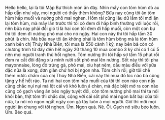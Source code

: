 Hello hello, lại là tôi Mập Bự thích món ăn đây. Nhìn mấy con tôm hùm đỏ au hấp dẫn như vậy, mọi người có thấy thèm không? Bữa nay cùng tôi ăn tôm hùm hấp muối và nướng phô mai nghen. Hổm rài cũng lâu dữ lắm tôi mới ăn lại tôm hùm, mà mấy lần trước thì tôi có đem đi hấp bình thường với luộc rồi, nên bữa nay phải đổi gió tí là hai con tôi đem đi hấp muối, còn một con bự thì tôi đem đi nướng phô mai cho nó ngậy. Hai con này thì tôi hấp tầm 30 phút là chín. Mà bữa nay tôi ăn không phải là tôm hùm bông mà là tôm hùm xanh bên chị Thúy Nhà Biển, tôi mua là 550 cành 1 ký, nay bên bả còn có chương trình từ đây đến hết ngày 20 tháng 10 mua combo 3 ký chỉ có 1 củ 5 nên mọi người tranh thủ hốt nghen. Tôm nướng thì tôi hấp sơ tầm 15 phút rồi đem ra cắt đôi đặng xíu mình rưới sốt phô mai lên nướng. Sốt này thì tôi pha mayonnaise, lòng đỏ trứng gà, phô mai, xíu hạt nêm, dầu màu điều với sữa đặc nữa là xong, đơn giản chứ hơi bị ngon nha. Tôm chín rồi, giờ tôi chế thêm nước chấm của chị Thúy Nhà Biển, cái này thì mua đồ lúc nào bả cũng tặng y hề hết ráo. Ta nói hai con tôm hấp muối của tôi thì con nào con nấy cũng chắc nụi nụi mà lột cái vỏ khó luôn á chèn, mà đặc biệt mở ra con nào cũng có gạch vàng ăn béo ngậy tuyệt đối, còn tôm nướng phô mai thì ta nói khỏi bàn, thịt tôm thì chắc dai, cộng với cái sốt phô mai ngon bất bại của tôi nữa, ta nói nó ngon ngất ngây con gà tây luôn á mọi người. Giờ thì mời mọi người ăn chung với tôi nghen. Ừm. Ngon quá. Nè. Ôi. Gạch nó siêu béo luôn. Ừm. Béo quá.